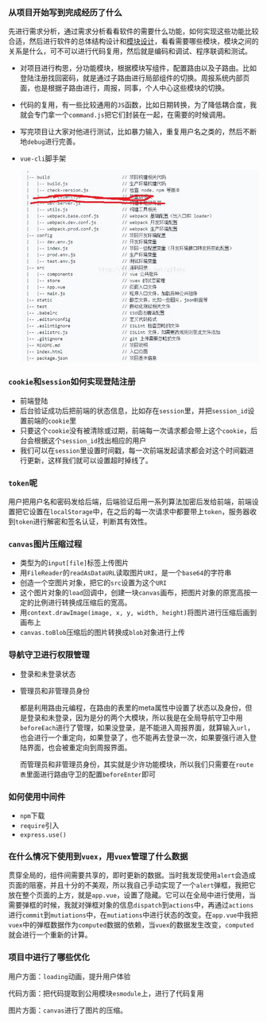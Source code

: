 ### 从项目开始写到完成经历了什么

先进行需求分析，通过需求分析看看软件的需要什么功能，如何实现这些功能比较合适，然后进行软件的总体结构设计和[模块设计](https://baike.baidu.com/item/模块设计/4815800)，看看需要哪些模块，模块之间的关系是什么，可不可以进行代码复用，然后就是编码和调试、程序联调和测试。

- 对项目进行构思，分功能模块，根据模块写组件，配置路由以及子路由。比如登陆注册找回密码，就是通过子路由进行局部组件的切换。周报系统内部页面，也是根据子路由进行，周报，同事，个人中心这些模块的切换。

- 代码的复用，有一些比较通用的`JS`函数，比如日期转换，为了降低耦合度，我就会专门拿一个`command.js`把它们封装在一起，在需要的时候调用。

- 写完项目让大家对他进行测试，比如暴力输入，重复用户名之类的，然后不断地`debug`进行完善。

- `vue-cli`脚手架

  ![祖传代码图](images/16163c795a75635a)
### `cookie`和`session`如何实现登陆注册

- 前端登陆
- 后台验证成功后把前端的状态信息，比如存在`session`里，并把`session_id`设置前端的`cookie`里
- 只要这个`cookie`没有被清除或过期，前端每一次请求都会带上这个`cookie`，后台会根据这个`session_id`找出相应的用户
- 我们可以在`session`里设置时间戳，每一次前端发起请求都会对这个时间戳进行更新，这样我们就可以设置超时掉线了。

### `token`呢

用户把用户名和密码发给后端，后端验证后用一系列算法加密后发给前端，前端设置把它设置在`localStorage`中，在之后的每一次请求中都要带上`token`，服务器收到`token`进行解密和签名认证，判断其有效性。

### `canvas`图片压缩过程

- 类型为的`input[file]`标签上传图片
- 用`FileReader`的`readAsDataURL`读取图片`URI`，是一个`base64`的字符串
- 创造一个空图片对象，把它的`src`设置为这个`URI`
- 这个图片对象的`load`回调中，创建一块`canvas`画布，把图片对象的原宽高按一定的比例进行转换成压缩后的宽高。
- 用`context.drawImage(image, x, y, width, height)`将图片进行压缩后画到画布上
- `canvas.toBlob`压缩后的图片转换成`blob`对象进行上传

### 导航守卫进行权限管理

- 登录和未登录状态

- 管理员和非管理员身份

  都是利用路由元编程，在路由的表里的meta属性中设置了状态以及身份，但是登录和未登录，因为是分的两个大模块，所以我是在全局导航守卫中用`beforeEach`进行了管理，如果没登录，是不能进入周报界面，就算输入`url`，也会进行一个重定向，如果登录了，也不能再去登录一次，如果要强行进入登陆界面，也会被重定向到周报界面。

  而管理员和非管理员身份，其实就是少许功能模块，所以我们只需要在`route表`里面进行路由守卫的配置`beforeEnter`即可

 ### 如何使用中间件

- `npm`下载
- `require`引入
- `express.use()`

### 在什么情况下使用到`vuex`，用`vuex`管理了什么数据

贯穿全局的，组件间需要共享的，即时更新的数据。当时我发现使用`alert`会造成页面的阻塞，并且十分的不美观，所以我自己手动实现了一个`alert`弹框，我把它放在整个页面的上方，就是`app.vue`，设置了隐藏。它可以在全局中进行使用，当需要弹框的时候，我就对弹框对象的信息`dispatch`到`actions`中，再通过`actions`进行`commit`到`mutiations`中，在`mutiations`中进行状态的改变。在`app.vue`中我把`vuex`中的弹框数据作为`computed`数据的依赖，当`vuex`的数据发生改变，`computed`就会进行一个重新的计算。

### 项目中进行了哪些优化

用户方面：`loading`动画，提升用户体验

代码方面：把代码提取到公用模块`esmodule`上，进行了代码复用

图片方面：`canvas`进行了图片的压缩。



